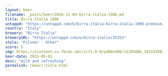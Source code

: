 ```yaml
---
layout: beer
filename: _posts/beer/2016-11-09-birra-italia-1906.md
title: Birra Italia 1906
untappd: "https://untappd.com/b/birra-italia-birra-italia-1906-premium/206032"
country: "Italy"
brewery: "Birra Italia"
breweryURL: "https://untappd.com/w/birra-italia/35353"
style: "Pilsner - Other"
score: 5
img: https://scontent.xx.fbcdn.net/v/t1.0-0/p480x480/11205086_10153268257048745_439269609069418781_n.jpg?oh=d55a88e68fdf79dd74b3d6ff896b224f&oe=58FF8F19
beer-date: 2015-05-01
desc: "mild and refreshing"
permalink: /beer/:title.html
---
```

